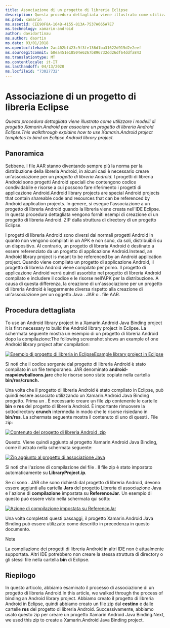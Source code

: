 ```yaml
---
title: Associazione di un progetto di libreria Eclipse
description: Questa procedura dettagliata viene illustrato come utilizzare i modelli di progetto Xamarin.Android per associare un progetto di libreria Android Eclipse.This walkthrough explains how to use Xamarin.Android project templates to bind an Eclipse Android library project.
ms.prod: xamarin
ms.assetid: CEE90F8A-164B-4155-813A-7537A665A7E7
ms.technology: xamarin-android
author: davidortinau
ms.author: daortin
ms.date: 03/01/2018
ms.openlocfilehash: 2ac402bf423c9f3fe136d1ba31622d915d2e2eef
ms.sourcegitcommit: b0ea451e18504e6267b896732dd26df64ddfa843
ms.translationtype: MT
ms.contentlocale: it-IT
ms.lasthandoff: 04/13/2020
ms.locfileid: "73027732"
---
```

# <a name="binding-an-eclipse-library-project"></a>Associazione di un progetto di libreria Eclipse

_Questa procedura dettagliata viene illustrato come utilizzare i modelli di progetto Xamarin.Android per associare un progetto di libreria Android Eclipse.This walkthrough explains how to use Xamarin.Android project templates to bind an Eclipse Android library project._

## <a name="overview"></a>Panoramica

Sebbene. I file AAR stanno diventando sempre più la norma per la distribuzione della libreria Android, in alcuni casi è necessario creare un'associazione per un *progetto di libreria Android.* I progetti di libreria Android sono progetti Android speciali che contengono codice condividabile e risorse a cui possono fare riferimento i progetti di applicazione Android.Android library projects are special Android projects that contain shareable code and resources that can be referenced by Android application projects. In genere, si esegue l'associazione a un progetto di libreria Android quando la libreria viene creata nell'IDE Eclipse.
In questa procedura dettagliata vengono forniti esempi di creazione di un progetto di libreria Android. ZIP dalla struttura di directory di un progetto Eclipse.

I progetti di libreria Android sono diversi dai normali progetti Android in quanto non vengono compilati in un APK e non sono, da soli, distribuibili su un dispositivo. Al contrario, un progetto di libreria Android è destinato a essere referenziato da un progetto di applicazione Android.Instead, an Android library project is meant to be referenced by an Android application project. Quando viene compilato un progetto di applicazione Android, il progetto di libreria Android viene compilato per primo. Il progetto di applicazione Android verrà quindi assorbito nel progetto di libreria Android compilato e includere il codice e le risorse nell'APK per la distribuzione. A causa di questa differenza, la creazione di un'associazione per un progetto di libreria Android è leggermente diversa rispetto alla creazione di un'associazione per un oggetto Java . JAR o . file AAR.

## <a name="walkthrough"></a>Procedura dettagliata

To use an Android library project in a Xamarin.Android Java Binding project it is first necessary to build the Android library project in Eclipse. La schermata seguente mostra un esempio di un progetto di libreria Android dopo la compilazione:The following screenshot shows an example of one Android library project after compilation: 

[![Esempio di progetto di libreria in EclipseExample library project in Eclipse](binding-a-library-project-images/build-lib-in-eclipse.png)](binding-a-library-project-images/build-lib-in-eclipse.png#lightbox)

Si noti che il codice sorgente dal progetto di libreria Android è stato compilato in un file temporaneo. JAR denominato **android-mapviewballoons.jar**e che le risorse sono state copiate nella cartella **bin/res/crunch.** 

Una volta che il progetto di libreria Android è stato compilato in Eclipse, può quindi essere associato utilizzando un Xamarin.Android Java Binding progetto. Prima un . È necessario creare un file zip contenente le cartelle **bin** e **res** del progetto di libreria Android. È importante rimuovere la sottodirectory **crunch** intermedia in modo che le risorse risiedano in **bin/res**. La schermata seguente mostra il contenuto di uno di questi . File zip: 

[![Contenuto del progetto di libreria Android .zip](binding-a-library-project-images/contents-of-zip-file.png)](binding-a-library-project-images/contents-of-zip-file.png#lightbox)

Questo. Viene quindi aggiunto al progetto Xamarin.Android Java Binding, come illustrato nella schermata seguente:

[![Zip aggiunto al progetto di associazione Java](binding-a-library-project-images/zip-in-binding-project.png)](binding-a-library-project-images/zip-in-binding-project.png#lightbox)

Si noti che l'azione di compilazione del file . Il file zip è stato impostato automaticamente su **LibraryProject.ip**.

Se ci sono . JAR che sono richiesti dal progetto di libreria Android, devono essere aggiunti alla cartella **Jars** del progetto Libreria di associazione Java e l'azione di **compilazione** impostata su **ReferenceJar**. Un esempio di questo può essere visto nella schermata qui sotto: 

[![Azione di compilazione impostata su ReferenceJar](binding-a-library-project-images/set-to-referencejar.png)](binding-a-library-project-images/set-to-referencejar.png#lightbox)

Una volta completati questi passaggi, il progetto Xamarin.Android Java Binding può essere utilizzato come descritto in precedenza in questo documento.

> [!NOTE]
> La compilazione dei progetti di libreria Android in altri IDE non è attualmente supportata. Altri IDE potrebbero non creare la stessa struttura di directory o gli stessi file nella cartella **bin** di Eclipse. 

## <a name="summary"></a>Riepilogo

In questo articolo, abbiamo esaminato il processo di associazione di un progetto di libreria Android.In this article, we walked through the process of binding an Android library project. Abbiamo creato il progetto di libreria Android in Eclipse, quindi abbiamo creato un file zip dal **cestino** e dalle cartelle **res** del progetto di libreria Android. Successivamente, abbiamo usato questo zip per creare un progetto Xamarin.Android Java Binding.Next, we used this zip to create a Xamarin.Android Java Binding project. 
